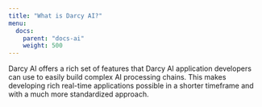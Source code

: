 ```yaml
---
title: "What is Darcy AI?"
menu:
  docs:
    parent: "docs-ai"
    weight: 500
---
```


Darcy AI offers a rich set of features that Darcy AI application developers can use to easily build complex AI
processing chains. This makes developing rich real-time applications possible in a shorter timeframe and with a much
more standardized approach.
